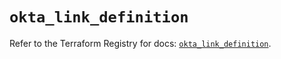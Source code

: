 # `okta_link_definition`

Refer to the Terraform Registry for docs: [`okta_link_definition`](https://registry.terraform.io/providers/okta/okta/4.8.1/docs/resources/link_definition).
